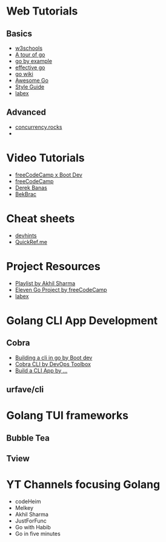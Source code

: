 # Web Tutorials
## Basics

- [w3schools](https://w3schools.com/go)
- [A tour of go](https://tour.go.dev/welcome/1)
- [go by example](https://gobyexample.com/)
- [effective go](https://go.dev/doc/effective_go)
- [go wiki](https://github.com/golang/go/wiki/)
- [Awesome Go](https://awesome-go.com/)
- [Style Guide](https://github.com/golang/go/wiki/CodeReviewComments)
- [labex](https://labex.io/learn/go)

## Advanced

- [concurrency.rocks](https://www.concurrency.rocks/)
- 

# Video Tutorials

- [freeCodeCamp x Boot Dev](https://youtu.be/un6ZyFkqFKo?si=F6f5OWvuxSnOMmS-)
- [freeCodeCamp](https://youtu.be/YS4e4q9oBaU?si=NJ-ExNw7XkPaq-8h)
- [Derek Banas](https://youtu.be/YzLrWHZa-Kc?si=za2_HM1wIagiWdzr)
- [BekBrac](https://youtu.be/lbPThhcfn10?si=LucQZtSomHsdECzR)

# Cheat sheets

- [devhints](https://devhints.io/go)
- [QuickRef.me](https://quickref.me/go.html)

# Project Resources
- [Playlist by Akhil Sharma](https://youtube.com/playlist?list=PL5dTjWUk_cPYztKD7WxVFluHvpBNM28N9&si=ETUtVKcn16Ya6maA)
- [Eleven Go Project by freeCodeCamp](https://youtu.be/jFfo23yIWac?si=_Y6dWmkBEaVUAFJi)
- [labex](https://labex.io/projects/category/go)

# Golang CLI App Development 
## Cobra 
- [Building a cli in go by Boot dev](https://youtu.be/8yrmAGcCnKg?si=AgBUUT_XSLiyZCKC)
- [Cobra CLI by DevOps Toolbox](https://youtu.be/44MMeT39eG4?si=0qG_Wjau5_7lZwDV)
- [Build a CLI App by ... ](https://youtu.be/LT_QILmp9jA?si=SBVr2sMn3owty25G)
## urfave/cli 

# Golang TUI frameworks 
## Bubble Tea 

## Tview 


# YT Channels focusing Golang
- codeHeim 
- Melkey 
- Akhil Sharma 
- JustForFunc 
- Go with Habib 
- Go in five minutes 
